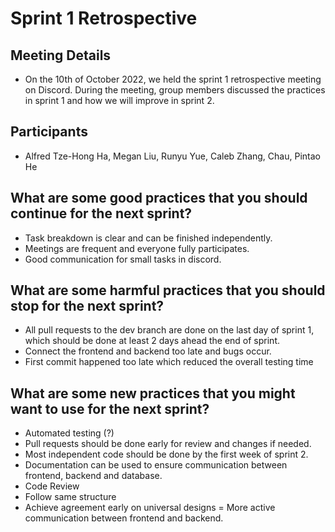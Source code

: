 # Sprint 1 Retrospective

## Meeting Details 
- On the 10th of October 2022, we held the sprint 1 retrospective meeting on Discord. During the meeting, group members discussed the practices in sprint 1 and how we will improve in sprint 2. 


## Participants
- Alfred Tze-Hong Ha, Megan Liu, Runyu Yue, Caleb Zhang, Chau, Pintao He


## What are some good practices that you should continue for the next sprint?
- Task breakdown is clear and can be finished independently.
- Meetings are frequent and everyone fully participates.
- Good communication for small tasks in discord.

## What are some harmful practices that you should stop for the next sprint?
- All pull requests to the dev branch are done on the last day of sprint 1, which should be done at least 2 days ahead the end of sprint.
- Connect the frontend and backend too late and bugs occur.
- First commit happened too late which reduced the overall testing time

## What are some new practices that you might want to use for the next sprint?
- Automated testing (?)
- Pull requests should be done early for review and changes if needed.
- Most independent code should be done by the first week of sprint 2.
- Documentation can be used to ensure communication between frontend, backend and database.
- Code Review
- Follow same structure
- Achieve agreement early on universal designs
= More active communication between frontend and backend.
